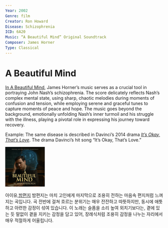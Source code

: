 ```yaml
---
Year: 2002
Genre: film
Creator: Ron Howard
Disease: Schizophrenia
ICD: 6A20
Music: “A Beautiful Mind” Original Soundtrack
Composer: James Horner
Type: Classical
---
```


# A Beautiful Mind

[In A Beautiful Mind](https://youtu.be/kG4MKyq6jOU?si=HheQ8m3hP7tE_Uny), James Horner’s music serves as a crucial tool in portraying John Nash’s schizophrenia. The score delicately reflects Nash’s complex mental state, using sharp, chaotic melodies during moments of confusion and tension, while employing serene and graceful tunes to capture moments of peace and hope. The music goes beyond the background, emotionally unfolding Nash’s inner turmoil and his struggle with the illness, playing a pivotal role in expressing his journey toward recovery.

Example: The same disease is described in Davinci’s 2014 drama [*It’s Okay, That’s Love*](do_gwanwoo.md). The drama Davinci’s hit song “It’s Okay, That’s Love.”

<img src="./pyo_sujin_img.PNG" alt="image depicting Schizophrenia" style="width:25%;" />

아이유,[밤편지](https://youtu.be/BzYnNdJhZQw?si=XJCwmEAfTEtjhGG2)
밤편지는 마치 고인에게 마지막으로 조용히 전하는 마음속 편지처럼 느껴지는 곡입니다. 곡 전반에 걸쳐 흐르는 분위기는 매우 잔잔하고 따뜻하지만, 동시에 애틋하고 아련한 감정이 섞여 있습니다. 이 노래는 슬픔을 소리 높여 외치기보다는, 곁에 있는 듯 말없이 곁을 지키는 감정을 담고 있어, 장례식처럼 조용히 감정을 나누는 자리에서 매우 적절하게 어울립니다.

